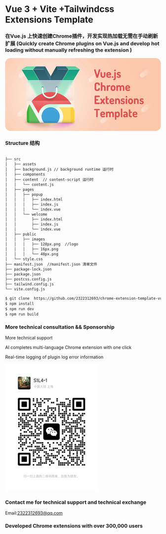 # Vue 3 + Vite +Tailwindcss Extensions Template

### 在Vue.js 上快速创建Chrome插件，开发实现热加载无需在手动刷新扩展 (Quickly create Chrome plugins on Vue.js and develop hot loading without manually refreshing the extension )



![Vue.js Chrome Extension Template images](docs/images/main.jpg)

### Structure 结构

```

├── src
│   ├── assets 
│   ├── background.js // background runtime 运行时
│   ├── components 
│   ├── content  // content-script 运行时
│   │   └── content.js
│   ├── pages  
│   │   ├── popup  
│   │   │   ├── index.html
│   │   │   ├── index.js
│   │   │   └── index.vue
│   │   └── welcome
│   │       ├── index.html
│   │       ├── index.js
│   │       └── index.vue
│   ├── public
│   │   ├── images
│   │   │   ├── 128px.png  //logo
│   │   │   ├── 16px.png  
│   │   │   └── 48px.png
│   └── style.css
├── manifest.json  //manifest.json 清单文件
├── package-lock.json
├── package.json
├── postcss.config.js
├── tailwind.config.js 
└── vite.config.js

```

```bash
$ git clone  https://github.com/2322312693/chrome-extension-template-vue.git
$ npm install 
$ npm run dev
$ npm run build
```


### More technical consultation && Sponsorship

More technical support

AI completes multi-language Chrome extension with one click

Real-time logging of plugin log error information


<img src="docs/images/wechat.jpg" alt="Vue.js Chrome Extension Template images" width="300">


### Contact me for technical support and technical exchange

Email:2322312693@qq.com

### Developed Chrome extensions with over 300,000 users
